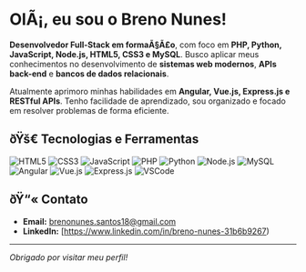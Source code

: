 # OlÃ¡, eu sou o Breno Nunes!

**Desenvolvedor Full-Stack em formaÃ§Ã£o**, com foco em **PHP, Python, JavaScript, Node.js, HTML5, CSS3 e MySQL**. Busco aplicar meus conhecimentos no desenvolvimento de **sistemas web modernos**, **APIs back-end** e **bancos de dados relacionais**.

Atualmente aprimoro minhas habilidades em **Angular, Vue.js, Express.js e RESTful APIs**. Tenho facilidade de aprendizado, sou organizado e focado em resolver problemas de forma eficiente.

## ðŸš€ Tecnologias e Ferramentas
![HTML5](https://img.shields.io/badge/-HTML5-E34F26?logo=html5&logoColor=fff)
![CSS3](https://img.shields.io/badge/-CSS3-1572B6?logo=css3&logoColor=fff)
![JavaScript](https://img.shields.io/badge/-JavaScript-F7DF1E?logo=javascript&logoColor=000)
![PHP](https://img.shields.io/badge/-PHP-777BB4?logo=php&logoColor=fff)
![Python](https://img.shields.io/badge/-Python-3776AB?logo=python&logoColor=fff)
![Node.js](https://img.shields.io/badge/-Node.js-339933?logo=nodedotjs&logoColor=fff)
![MySQL](https://img.shields.io/badge/-MySQL-4479A1?logo=mysql&logoColor=fff)
![Angular](https://img.shields.io/badge/-Angular-DD0031?logo=angular&logoColor=fff)
![Vue.js](https://img.shields.io/badge/-Vue.js-4FC08D?logo=vuedotjs&logoColor=fff)
![Express.js](https://img.shields.io/badge/-Express.js-000000?logo=express&logoColor=fff)
![VSCode](https://img.shields.io/badge/-VSCode-007ACC?logo=visualstudiocode&logoColor=fff)

## ðŸ“« Contato
- **Email:** brenonunes.santos18@gmail.com  
- **LinkedIn:** [https://www.linkedin.com/in/breno-nunes-31b6b9267)

---

*Obrigado por visitar meu perfil!*
